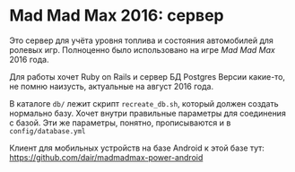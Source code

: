 # Mad Mad Max 2016: сервер

Это сервер для учёта уровня топлива и состояния автомобилей для ролевых игр. Полноценно было использовано на игре *Mad Mad Max* 2016 года.

Для работы хочет Ruby on Rails и сервер БД Postgres
Версии какие-то, не помню наизусть, актуальные на август 2016 года.

В каталоге `db/` лежит скрипт `recreate_db.sh`, который должен создать нормально базу. Хочет внутри правильные параметры для соединения с базой. Эти же параметры, понятно, прописываются и в `config/database.yml`

Клиент для мобильных устройств на базе Android к этой базе тут: https://github.com/dair/madmadmax-power-android
